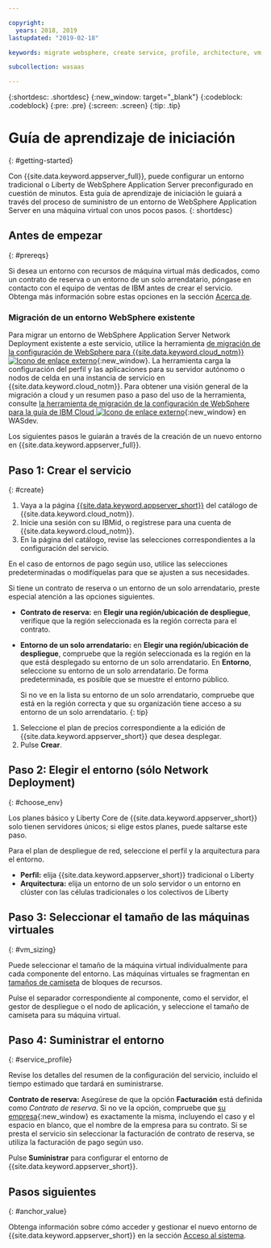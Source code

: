 ```yaml
---

copyright:
  years: 2018, 2019
lastupdated: "2019-02-18"

keywords: migrate websphere, create service, profile, architecture, vm, virtual machine, provision

subcollection: wasaas

---
```


{:shortdesc: .shortdesc}
{:new_window: target="_blank"}
{:codeblock: .codeblock}
{:pre: .pre}
{:screen: .screen}
{:tip: .tip}


# Guía de aprendizaje de iniciación
{: #getting-started}

Con {{site.data.keyword.appserver_full}}, puede configurar un entorno tradicional o Liberty de WebSphere Application Server preconfigurado en cuestión de minutos. Esta guía de aprendizaje de iniciación le guiará a través del proceso de suministro de un entorno de WebSphere Application Server en una máquina virtual con unos pocos pasos.
{: shortdesc}

## Antes de empezar
{: #prereqs}

Si desea un entorno con recursos de máquina virtual más dedicados, como un contrato de reserva o un entorno de un solo arrendatario, póngase en contacto con el equipo de ventas de IBM antes de crear el servicio. Obtenga más información sobre estas opciones en la sección [Acerca de](/docs/services/ApplicationServeronCloud?topic=wasaas-about#about).

### Migración de un entorno WebSphere existente

Para migrar un entorno de WebSphere Application Server Network Deployment existente a este servicio, utilice la herramienta [de migración de la configuración de WebSphere para {{site.data.keyword.cloud_notm}} ![Icono de enlace externo](../../icons/launch-glyph.svg "Icono de enlace externo")](https://developer.ibm.com/wasdev/downloads/#asset/tools-WebSphere_Configuration_Migration_Tool_for_IBM_Cloud){:new_window}. La herramienta carga la configuración del perfil y las aplicaciones para su servidor autónomo o nodos de celda en una instancia de servicio en {{site.data.keyword.cloud_notm}}. Para obtener una visión general de la migración a cloud y un resumen paso a paso del uso de la herramienta, consulte [la herramienta de migración de la configuración de WebSphere para la guía de IBM Cloud ![Icono de enlace externo](../../icons/launch-glyph.svg "Icono de enlace externo")](https://developer.ibm.com/wasdev/docs/websphere-config-migration-cloud/){:new_window} en WASdev.

Los siguientes pasos le guiarán a través de la creación de un nuevo entorno en {{site.data.keyword.appserver_full}}.

## Paso 1: Crear el servicio
{: #create}

1. Vaya a la página [{{site.data.keyword.appserver_short}}](https://{DomainName}/catalog/services/websphere-application-server) del catálogo de {{site.data.keyword.cloud_notm}}.
1. Inicie una sesión con su IBMid, o regístrese para una cuenta de {{site.data.keyword.cloud_notm}}.
1. En la página del catálogo, revise las selecciones correspondientes a la configuración del servicio.

  En el caso de entornos de pago según uso, utilice las selecciones predeterminadas o modifíquelas para que se ajusten a sus necesidades.

  Si tiene un contrato de reserva o un entorno de un solo arrendatario, preste especial atención a las opciones siguientes.

  * **Contrato de reserva:** en **Elegir una región/ubicación de despliegue**, verifique que la región seleccionada es la región correcta para el contrato.

  * **Entorno de un solo arrendatario:** en **Elegir una región/ubicación de despliegue**, compruebe que la región seleccionada es la región en la que está desplegado su entorno de un solo arrendatario. En **Entorno**, seleccione su entorno de un solo arrendatario. De forma predeterminada, es posible que se muestre el entorno público.

    Si no ve en la lista su entorno de un solo arrendatario, compruebe que está en la región correcta y que su organización tiene acceso a su entorno de un solo arrendatario.
    {: tip}
1. Seleccione el plan de precios correspondiente a la edición de {{site.data.keyword.appserver_short}} que desea desplegar.
1. Pulse **Crear**.


## Paso 2: Elegir el entorno (sólo Network Deployment)
{: #choose_env}

Los planes básico y Liberty Core de {{site.data.keyword.appserver_short}} solo tienen servidores únicos; si elige estos planes, puede saltarse este paso.

Para el plan de despliegue de red, seleccione el perfil y la arquitectura para el entorno.

* **Perfil:** elija {{site.data.keyword.appserver_short}} tradicional o Liberty
* **Arquitectura:** elija un entorno de un solo servidor o un entorno en clúster con las células tradicionales o los colectivos de Liberty


## Paso 3: Seleccionar el tamaño de las máquinas virtuales
{: #vm_sizing}

Puede seleccionar el tamaño de la máquina virtual individualmente para cada componente del entorno. Las máquinas virtuales se fragmentan en [tamaños de camiseta](/docs/services/ApplicationServeronCloud?topic=wasaas-about#vm-size) de bloques de recursos.

Pulse el separador correspondiente al componente, como el servidor, el gestor de despliegue o el nodo de aplicación, y seleccione el tamaño de camiseta para su máquina virtual.

## Paso 4: Suministrar el entorno
{: #service_profile}

Revise los detalles del resumen de la configuración del servicio, incluido el tiempo estimado que tardará en suministrarse.

**Contrato de reserva:** Asegúrese de que la opción **Facturación** está definida como _Contrato de reserva_. Si no ve la opción, compruebe que [su empresa](/docs/account?topic=account-orgsspacesusers){:new_window} es exactamente la misma, incluyendo el caso y el espacio en blanco, que el nombre de la empresa para su contrato. Si se presta el servicio sin seleccionar la facturación de contrato de reserva, se utiliza la facturación de pago según uso.

Pulse **Suministrar** para configurar el entorno de {{site.data.keyword.appserver_short}}.

## Pasos siguientes
{: #anchor_value}

Obtenga información sobre cómo acceder y gestionar el nuevo entorno de {{site.data.keyword.appserver_short}} en la sección [Acceso al sistema](/docs/services/ApplicationServeronCloud?topic=wasaas-system_access).
